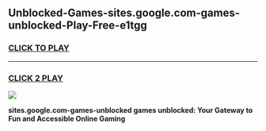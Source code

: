 
## Unblocked-Games-sites.google.com-games-unblocked-Play-Free-e1tgg
<h3>
<a href="https://premium76.site?title=sites.google.com-games-unblocked&ref=09A">CLICK TO PLAY</a></h3>
<hr>

<h3>
<a href="https://premium76.site?title=sites.google.com-games-unblocked&ref=09A">CLICK 2 PLAY</a>
  
</h3>

<a href="https://premium76.site?title=sites.google.com-games-unblocked&ref=09A"><img src="https://clearcache.store/games.png"></a>


**sites.google.com-games-unblocked games unblocked: Your Gateway to Fun and Accessible Online Gaming**
